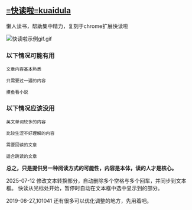 ## [≡快读啦≡kuaidula](https://ds37.github.io/kuaidula/) 

懒人读书，帮助集中精力，复刻于chrome扩展快读啦

![快读啦示例gif.gif](https://i.loli.net/2019/08/27/hKNymkeBOHJsXI6.gif)

### 以下情况可能有用

`文章内容基本熟悉`

`只需要过一遍的内容`

`摸鱼看小说`

### 以下情况应该没用

`英文单词较多的内容`

`比较生涩不好理解的内容`

`需要回读的文章`

`适合跳读的文章`

**总之，只是提供另一种阅读方式的可能性，内容是本体，读的人才是核心。**

2025-07-12
修改文本转换部分，自动删除多个空格与多个回车，并同步到文本框。
快读从光标处开始，暂停时自动在文本框中选中显示到的部分。

2019-08-27_101041
还有很多可以优化调整的地方，先用着吧。
